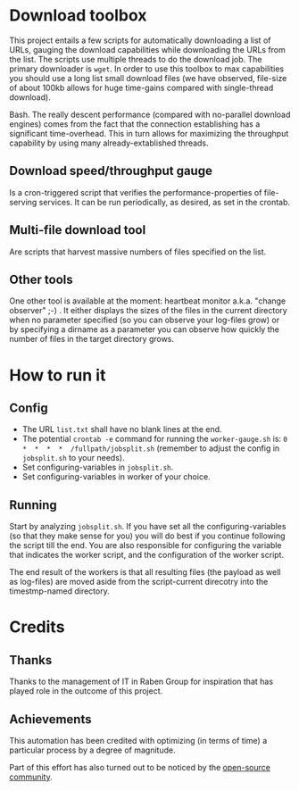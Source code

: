 # Download toolbox

This project entails a few scripts for automatically downloading a list of URLs, gauging the download capabilities while downloading the URLs from the list.  The scripts use multiple threads to do the download job.  The primary downloader is `wget`.  In order to use this toolbox to max capabilities you should use a long list small download files (we have observed, file-size of about 100kb allows for huge time-gains compared with single-thread download).

Bash.  The really descent performance (compared with no-parallel download engines) comes from the fact that the connection establishing has a significant time-overhead.  This in turn allows for maximizing the throughput capability by using many already-extablished threads.

## Download speed/throughput gauge

Is a cron-triggered script that verifies the performance-properties of file-serving services. It can be run periodically, as desired, as set in the crontab.

## Multi-file download tool

Are scripts that harvest massive numbers of files specified on the list.

## Other tools

One other tool is available at the moment: heartbeat monitor a.k.a. "change observer" ;-) .  It either displays the sizes of the files in the current directory when no parameter specified (so you can observe your log-files grow) or by specifying a dirname as a parameter you can observe how quickly the number of files in the target directory grows.

# How to run it

## Config

* The URL `list.txt` shall have no blank lines at the end.
* The potential `crontab -e` command for running the `worker-gauge.sh` is: `0 *  *  *  *  /fullpath/jobsplit.sh` (remember to adjust the config in `jobsplit.sh` to your needs).
* Set configuring-variables in `jobsplit.sh`.
* Set configuring-variables in worker of your choice.

## Running

Start by analyzing `jobsplit.sh`.  If you have set all the configuring-variables (so that they make sense for you) you will do best if you continue following the script till the end.  You are also responsible for configuring the variable that indicates the worker script, and the configuration of the worker script.

The end result of the workers is that all resulting files (the payload as well as log-files) are moved aside from the script-current direcotry into the timestmp-named directory.

# Credits

## Thanks

Thanks to the management of IT in Raben Group for inspiration that has played role in the outcome of this project.

## Achievements

This automation has been credited with optimizing (in terms of time) a particular process by a degree of magnitude.

Part of this effort has also turned out to be noticed by the [open-source community](https://askubuntu.com/questions/1047100/shell-script-to-cron-that-calls-url-and-saves-file/1047103#1047103).
